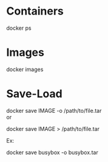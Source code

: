 # Containers

docker ps

# Images

docker images

# Save-Load
docker save IMAGE -o /path/to/file.tar  
or

docker save IMAGE > /path/to/file.tar

Ex:

docker save busybox -o busybox.tar  




